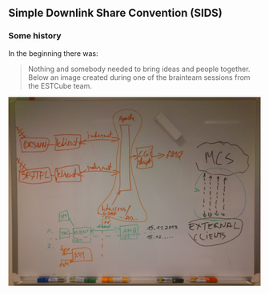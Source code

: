 
## Simple Downlink Share Convention (SIDS)

### Some history

In the beginning there was:

> Nothing and somebody needed to bring ideas and people together. Below an image created during one of the brainteam sessions from the ESTCube team.

![In the beginning](images/Brainstorm-session.jpg)
